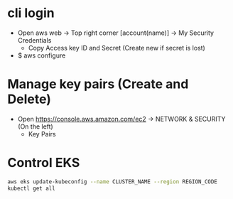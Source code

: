 cli login
=====
* Open aws web -> Top right corner [account(name)] -> My Security Credentials
    * Copy Access key ID and Secret (Create new if secret is lost)
* $ aws configure

Manage key pairs (Create and Delete)
=====
* Open https://console.aws.amazon.com/ec2 -> NETWORK & SECURITY (On the left)
    * Key Pairs

Control EKS
=====
```sh
aws eks update-kubeconfig --name CLUSTER_NAME --region REGION_CODE
kubectl get all
```

